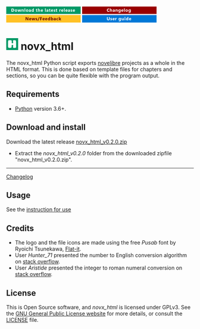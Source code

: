 [![Download the latest release](docs/img/download-button.png)](https://raw.githubusercontent.com/peter88213/novx_html/main/dist/novx_html_v0.2.0.pyzw)
[![Changelog](docs/img/changelog-button.png)](docs/changelog.md)
[![News/Feedback](docs/img/news-button.png)](https://github.com/peter88213/novelibre/discussions)
[![User guide](docs/img/help-button.png)](docs/usage.md)


# ![H](src/icons/hLogo32.png) novx_html

The novx_html Python script exports [novelibre](https://github.com/peter88213/novelibre/) projects as a whole in the HTML format.
This is done based on template files for chapters and sections, so you can be quite flexible with the program output. 


## Requirements

- [Python](https://www.python.org/) version 3.6+.

## Download and install


Download the latest release [novx_html_v0.2.0.zip](https://github.com/peter88213/novx_html/raw/main/dist/novx_html_v0.2.0.zip)

- Extract the *novx_html_v0.2.0* folder from the downloaded zipfile "novx_html_v0.2.0.zip".

---

[Changelog](docs/changelog.md)

## Usage

See the [instruction for use](docs/usage.md)

## Credits

- The logo and the file icons are made using the free *Pusab* font by Ryoichi Tsunekawa, [Flat-it](http://flat-it.com/).
- User *Hunter_71* presented the number to English conversion algorithm on [stack overflow](https://stackoverflow.com/a/51849443).
- User *Aristide* presented the integer to roman numeral conversion on [stack overflow](https://stackoverflow.com/a/47713392).

## License

This is Open Source software, and *novx_html* is licensed under GPLv3. See the
[GNU General Public License website](https://www.gnu.org/licenses/gpl-3.0.en.html) for more
details, or consult the [LICENSE](https://github.com/peter88213/novx_html/blob/main/LICENSE) file.
